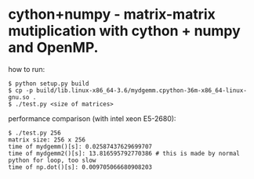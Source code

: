cython+numpy - matrix-matrix mutiplication with cython + numpy and OpenMP.
====
how to run:
~~~
$ python setup.py build
$ cp -p build/lib.linux-x86_64-3.6/mydgemm.cpython-36m-x86_64-linux-gnu.so .
$ ./test.py <size of matrices>
~~~
performance comparison (with intel xeon E5-2680):
~~~
$ ./test.py 256
matrix size: 256 x 256
time of mydgemm()[s]: 0.02587437629699707
time of mydgemm2()[s]: 13.816595792770386 # this is made by normal python for loop, too slow
time of np.dot()[s]: 0.009705066680908203
~~~
